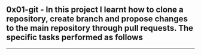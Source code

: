 ## 0x01-git - In this project I learnt how to clone a repository, create branch and propose changes to the main repository through pull requests. The specific tasks performed as follows
-----------------------------------------------------------------------------------------------------------------------------------------------------------------------
